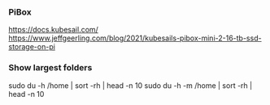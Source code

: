 ### PiBox
https://docs.kubesail.com/
https://www.jeffgeerling.com/blog/2021/kubesails-pibox-mini-2-16-tb-ssd-storage-on-pi

### Show largest folders
sudo du -h /home | sort -rh | head -n 10
sudo du -h -m /home | sort -rh | head -n 10